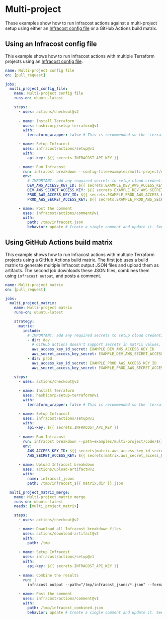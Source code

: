 # Multi-project

These examples show how to run Infracost actions against a multi-project setup using either an [Infracost config file](https://www.infracost.io/docs/multi_project/config_file) or a GitHub Actions build matrix.

## Using an Infracost config file

This example shows how to run Infracost actions with multiple Terraform projects using an [Infracost config file](https://www.infracost.io/docs/multi_project/config_file).

[//]: <> (BEGIN EXAMPLE)
```yml
name: Multi-project config file
on: [pull_request]

jobs:
  multi_project_config_file:
    name: Multi-project config file
    runs-on: ubuntu-latest

    steps:
      - uses: actions/checkout@v2
      
      - name: Install Terraform
        uses: hashicorp/setup-terraform@v1
        with:
          terraform_wrapper: false # This is recommended so the `terraform show` command outputs valid JSON

      - name: Setup Infracost
        uses: infracost/actions/setup@v1
        with:
          api-key: ${{ secrets.INFRACOST_API_KEY }}

      - name: Run Infracost
        run: infracost breakdown --config-file=examples/multi-project/code/infracost.yml --format=json --out-file=/tmp/infracost.json
        env:
          # IMPORTANT: add any required secrets to setup cloud credentials so Terraform can run
          DEV_AWS_ACCESS_KEY_ID: ${{ secrets.EXAMPLE_DEV_AWS_ACCESS_KEY_ID }}
          DEV_AWS_SECRET_ACCESS_KEY: ${{ secrets.EXAMPLE_DEV_AWS_SECRET_ACCESS_KEY }}
          PROD_AWS_ACCESS_KEY_ID: ${{ secrets.EXAMPLE_PROD_AWS_ACCESS_KEY_ID }}
          PROD_AWS_SECRET_ACCESS_KEY: ${{ secrets.EXAMPLE_PROD_AWS_SECRET_ACCESS_KEY }}

      - name: Post the comment
        uses: infracost/actions/comment@v1
        with:
          path: /tmp/infracost.json
          behavior: update # Create a single comment and update it. See https://github.com/infracost/actions/tree/master/comment for other options
```
[//]: <> (END EXAMPLE)

## Using GitHub Actions build matrix 

This example shows how to run Infracost actions with multiple Terraform projects using a GitHub Actions build matrix. The first job uses a build matrix to generate multiple Infracost output JSON files and upload them as artifacts. The second job downloads these JSON files, combines them using `infracost output`, and posts a comment.

[//]: <> (BEGIN EXAMPLE)
```yml
name: Multi-project matrix
on: [pull_request]

jobs:
  multi_project_matrix:
    name: Multi-project matrix
    runs-on: ubuntu-latest

    strategy:
      matrix:
        include:
          # IMPORTANT: add any required secrets to setup cloud credentials so Terraform can run
          - dir: dev
            # GitHub actions doesn't support secrets in matrix values, so we use the name of the secret instead
            aws_access_key_id_secret: EXAMPLE_DEV_AWS_ACCESS_KEY_ID 
            aws_secret_access_key_secret: EXAMPLE_DEV_AWS_SECRET_ACCESS_KEY
          - dir: prod
            aws_access_key_id_secret: EXAMPLE_PROD_AWS_ACCESS_KEY_ID
            aws_secret_access_key_secret: EXAMPLE_PROD_AWS_SECRET_ACCESS_KEY

    steps:
      - uses: actions/checkout@v2
      
      - name: Install Terraform
        uses: hashicorp/setup-terraform@v1
        with:
          terraform_wrapper: false # This is recommended so the `terraform show` command outputs valid JSON

      - name: Setup Infracost
        uses: infracost/actions/setup@v1
        with:
          api-key: ${{ secrets.INFRACOST_API_KEY }}
          
      - name: Run Infracost
        run: infracost breakdown --path=examples/multi-project/code/${{ matrix.dir }} --format=json --out-file=/tmp/infracost_${{ matrix.dir }}.json
        env:
          AWS_ACCESS_KEY_ID: ${{ secrets[matrix.aws_access_key_id_secret] }}
          AWS_SECRET_ACCESS_KEY: ${{ secrets[matrix.aws_secret_access_key_secret] }}
        
      - name: Upload Infracost breakdown
        uses: actions/upload-artifact@v2
        with:
          name: infracost_jsons
          path: /tmp/infracost_${{ matrix.dir }}.json

  multi_project_matrix_merge:
    name: Multi-project matrix merge
    runs-on: ubuntu-latest
    needs: [multi_project_matrix]

    steps:
      - uses: actions/checkout@v2

      - name: Download all Infracost breakdown files
        uses: actions/download-artifact@v2
        with:
          path: /tmp
        
      - name: Setup Infracost
        uses: infracost/actions/setup@v1
        with:
          api-key: ${{ secrets.INFRACOST_API_KEY }}
          
      - name: Combine the results
        run: |
          infracost output --path="/tmp/infracost_jsons/*.json" --format=json --out-file=/tmp/infracost_combined.json
          
      - name: Post the comment
        uses: infracost/actions/comment@v1
        with:
          path: /tmp/infracost_combined.json
          behavior: update # Create a single comment and update it. See https://github.com/infracost/actions/tree/master/comment for other options
```
[//]: <> (END EXAMPLE)
